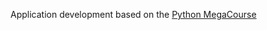 Application development based on the [Python MegaCourse ](https://www.udemy.com/course/the-python-mega-course)

